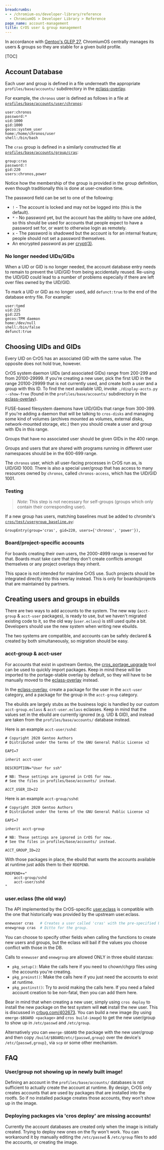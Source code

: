 ```yaml
---
breadcrumbs:
- - /chromium-os/developer-library/reference
  - ChromiumOS > Developer Library > Reference
page_name: account-management
title: CrOS user & group management
---
```


In accordance with [Gentoo's GLEP 27](https://wiki.gentoo.org/wiki/GLEP:27),
ChromiumOS centrally manages its users & groups so they are stable for a given
build profile.

[TOC]

## Account Database

Each user and group is defined in a file underneath the appropriate
`profiles/base/accounts/` subdirectory in the [eclass-overlay].

For example, the `chronos` user is defined as follows in a file at
[`profiles/base/accounts/user/chronos`](https://chromium.googlesource.com/chromiumos/overlays/eclass-overlay/+/HEAD/profiles/base/accounts/user/chronos):
```
user:chronos
password:*
uid:1000
gid:1000
gecos:system_user
home:/home/chronos/user
shell:/bin/bash
```

The `cras` group is defined in a similarly constructed file at
[`profiles/base/accounts/group/cras`](https://chromium.googlesource.com/chromiumos/overlays/eclass-overlay/+/HEAD/profiles/base/accounts/group/cras):
```
group:cras
password:!
gid:220
users:chronos,power
```

Notice how the membership of the group is provided in the group definition, even
though traditionally this is done at user-creation time.

The password field can be set to one of the following:

*   `!` - The account is locked and may not be logged into (this is the
    default).
*   `*` - No password yet, but the account has the ability to have one added,
    so this should be used for accounts that people expect to have a password
    set for, or want to otherwise login as remotely.
*   `x` - The password is shadowed but the account is for an internal feature;
    people should not set a password themselves.
*   An encrypted password as per
    [crypt(3)](https://man7.org/linux/man-pages/man3/crypt.3.html#NOTES).

### No longer needed UIDs/GIDs

When a UID or GID is no longer needed, the account database entry needs to
remain to prevent the UID/GID from being accidentally reused. Re-using the
UID/GID could lead to a number of problems especially if there are left over
files owned by the UID/GID.

To mark a UID or GID as no longer used, add `defunct:true` to the end of the
database entry file. For example:

```
user:tpmd
uid:225
gid:225
gecos:TPM daemon
home:/dev/null
shell:/bin/false
defunct:true
```

## Choosing UIDs and GIDs

Every UID on CrOS has an associated GID with the same value. The
opposite does not hold true, however.

CrOS system daemon UIDs (and associated GIDs) range from 200-299 and
from 20100-29999. If you're creating a new user, pick the first UID in
the range 20100-29999 that is not currently used, and create both a user
and a group with this ID. To find the next available UID, invoke
`./display-accts.py --show-free` (found in the `profiles/base/accounts/`
subdirectory in the [eclass-overlay]).

FUSE-based filesystem daemons have UID/GIDs that range from 300-399.
If you're adding a daemon that will be talking to `cros-disks` and
managing some kind of volumes (archives mounted as volumes, external
disks, network-mounted storage, etc.) then you should create a user
and group with IDs in this range.

Groups that have no associated user should be given GIDs in the 400 range.

Groups and users that are shared with programs running in different user
namespaces should be in the 600-699 range.

The `chronos` user, which all user-facing processes in CrOS run as, is
UID/GID 1000. There is also a special user/group that has access to
many resources owned by `chronos`, called `chronos-access`, which has
the UID/GID 1001.

### Testing

> *Note*: This step is not necessary for self-groups (groups which only
contain their corresponding user).

If a new group has users, matching baselines must be added to chromite's
[`cros/test/usergroup_baseline.py`](https://chromium.googlesource.com/chromiumos/chromite/+/HEAD/cros/test/usergroup_baseline.py):
```
GroupEntry(group='cras', gid=220, users={'chronos', 'power'}),
```

### Board/project-specific accounts

For boards creating their own users, the 2000-4999 range is reserved for that.
Boards must take care that they don't create conflicts amongst themselves or
any project overlays they inherit.

This space is not intended for mainline CrOS use. Such projects should be
integrated directly into this overlay instead. This is only for boards/projects
that are maintained by partners.

## Creating users and groups in ebuilds

There are two ways to add accounts to the system. The new way (`acct-group` &
`acct-user` packages), is ready to use, but we haven't migrated existing code to
it, so the old way (`user.eclass`) is still used quite a bit. Developers should
use the new system when writing new ebuilds.

The two systems are compatible, and accounts can be safely declared & created by
both simultaneously, so migration should be easy.

### acct-group & acct-user

For accounts that exist in upstream Gentoo, the [cros_portage_upgrade] tool can
be used to quickly import packages. Keep in mind these will be imported to the
portage-stable overlay by default, so they will have to be manually moved to the
[eclass-overlay] instead.

In the [eclass-overlay], create a package for the user in the `acct-user`
category, and a package for the group in the `acct-group` category.

The ebuilds are largely stubs as the business logic is handled by our custom
`acct-group.eclass` & `acct-user.eclass` eclasses. Keep in mind that the values
set in the ebuild are currently ignored (e.g. UID & GID), and instead are taken
from the `profiles/base/accounts/` database instead.

Here is an example `acct-user/sshd`:
```
# Copyright 2020 Gentoo Authors
# Distributed under the terms of the GNU General Public License v2

EAPI=7

inherit acct-user

DESCRIPTION="User for ssh"

# NB: These settings are ignored in CrOS for now.
# See the files in profiles/base/accounts/ instead.

ACCT_USER_ID=22
```

Here is an example `acct-group/sshd`:
```
# Copyright 2020 Gentoo Authors
# Distributed under the terms of the GNU General Public License v2

EAPI=7

inherit acct-group

# NB: These settings are ignored in CrOS for now.
# See the files in profiles/base/accounts/ instead.

ACCT_GROUP_ID=22
```

With those packages in place, the ebuild that wants the accounts available at
runtime just adds them to their `RDEPEND`.

```
RDEPEND+="
	acct-group/sshd
	acct-user/sshd
"
```

### user.eclass (the old way)

The API implemented by the CrOS-specific [user.eclass] is compatible with the
one that historically was provided by the upstream user.eclass.

```sh
enewuser cras   # Creates a user called 'cras' with the pre-specified UID.
enewgroup cras  # Ditto for the group.
```

You can choose to specify other fields when calling the functions to create
new users and groups, but the eclass will bail if the values you choose conflict
with those in the DB.

Calls to `enewuser` and `enewgroup` are allowed ONLY in three ebuild stanzas:

*   `pkg_setup()`: Make the calls here if you need to chown/chgrp files using
    the accounts you're creating.
*   `pkg_preinst()`: Make the calls here if you just need the accounts to exist
    at runtime.
*   `pkg_postinst()`: Try to avoid making the calls here. If you need a failed
    account creation to be non-fatal, then you can add them here.

Bear in mind that when creating a new user, simply using `cros deploy` to
install the new package on the test system will **not** install the new user.
This is discussed in [crbug.com/402673]. You can build a new image (by using
`emerge-$BOARD <package>` and `cros build-image`) to get the new user/group to
show up in `/etc/passwd` and `/etc/group`.

Alternatively you can `emerge-$BOARD` the package with the new user/group and
then copy `/build/$BOARD/etc/{passwd,group}` over the device's
`/etc/{passwd,group}`, via `scp` or some other mechanism.

## FAQ

### User/group not showing up in newly built image!

Defining an account in the `profiles/base/accounts/` databases is not sufficient
to actually create the account at runtime. By design, CrOS only creates accounts
that are used by packages that are installed into the rootfs. So if no installed
package creates those accounts, they won't show up in the image.

### Deploying packages via 'cros deploy' are missing accounts!

Currently the account databases are created only when the image is initially
created. Trying to deploy new ones on the fly won't work. You can workaround it
by manually editing the `/etc/passwd` & `/etc/group` files to add the accounts,
or creating the image.


[crbug.com/402673]: https://crbug.com/402673
[cros_portage_upgrade]: /chromium-os/developer-library/guides/portage/package-upgrade-process/
[eclass-overlay]: https://chromium.googlesource.com/chromiumos/overlays/eclass-overlay/
[user.eclass]: https://chromium.googlesource.com/chromiumos/overlays/eclass-overlay/+/HEAD/eclass/user.eclass
